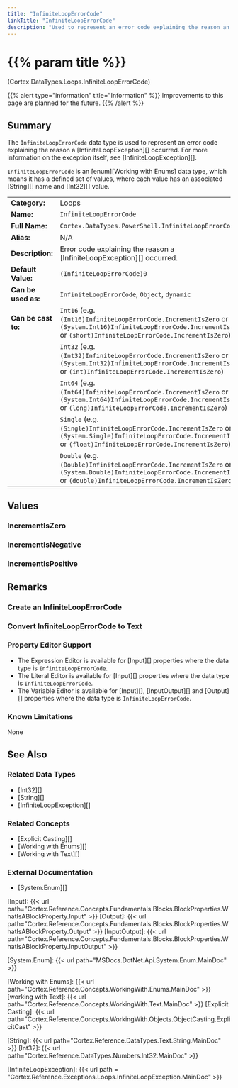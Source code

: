 ```yaml
---
title: "InfiniteLoopErrorCode"
linkTitle: "InfiniteLoopErrorCode"
description: "Used to represent an error code explaining the reason an `InfiniteLoopException` occurred."
---
```


# {{% param title %}}

<p class="namespace">(Cortex.DataTypes.Loops.InfiniteLoopErrorCode)</p>

{{% alert type="information" title="Information" %}} Improvements to this page are planned for the future. {{% /alert %}}

## Summary

The `InfiniteLoopErrorCode` data type is used to represent an error code explaining the reason a [InfiniteLoopException][] occurred. For more information on the exception itself, see [InfiniteLoopException][].

`InfiniteLoopErrorCode` is an [enum][Working with Enums] data type, which means it has a defined set of values, where each value has an associated [String][] name and [Int32][] value.

| | |
|-|-|
| **Category:**          | Loops                                                  |
| **Name:**              | `InfiniteLoopErrorCode`                                |
| **Full Name:**         | `Cortex.DataTypes.PowerShell.InfiniteLoopErrorCode`         |
| **Alias:**             | N/A                                                    |
| **Description:**       | Error code explaining the reason a [InfiniteLoopException][] occurred. |
| **Default Value:**     | `(InfiniteLoopErrorCode)0`                             |
| **Can be used as:**    | `InfiniteLoopErrorCode`, `Object`, `dynamic`           |
| **Can be cast to:**    | `Int16` (e.g. `(Int16)InfiniteLoopErrorCode.IncrementIsZero` or `(System.Int16)InfiniteLoopErrorCode.IncrementIsZero` or `(short)InfiniteLoopErrorCode.IncrementIsZero`)  |
|                        | `Int32` (e.g. `(Int32)InfiniteLoopErrorCode.IncrementIsZero` or `(System.Int32)InfiniteLoopErrorCode.IncrementIsZero` or `(int)InfiniteLoopErrorCode.IncrementIsZero`)  |
|                        | `Int64` (e.g. `(Int64)InfiniteLoopErrorCode.IncrementIsZero` or `(System.Int64)InfiniteLoopErrorCode.IncrementIsZero` or `(long)InfiniteLoopErrorCode.IncrementIsZero`)  |
|                        | `Single` (e.g. `(Single)InfiniteLoopErrorCode.IncrementIsZero` or `(System.Single)InfiniteLoopErrorCode.IncrementIsZero` or `(float)InfiniteLoopErrorCode.IncrementIsZero`)  |
|                        | `Double` (e.g. `(Double)InfiniteLoopErrorCode.IncrementIsZero` or `(System.Double)InfiniteLoopErrorCode.IncrementIsZero` or `(double)InfiniteLoopErrorCode.IncrementIsZero`)  |

## Values

### IncrementIsZero

### IncrementIsNegative

### IncrementIsPositive

## Remarks

### Create an InfiniteLoopErrorCode

### Convert InfiniteLoopErrorCode to Text

### Property Editor Support

- The Expression Editor is available for [Input][] properties where the data type is `InfiniteLoopErrorCode`.
- The Literal Editor is available for [Input][] properties where the data type is `InfiniteLoopErrorCode`.
- The Variable Editor is available for [Input][], [InputOutput][] and [Output][] properties where the data type is `InfiniteLoopErrorCode`.

### Known Limitations

None

## See Also

### Related Data Types

- [Int32][]
- [String][]
- [InfiniteLoopException][]

### Related Concepts

- [Explicit Casting][]
- [Working with Enums][]
- [Working with Text][]

### External Documentation

- [System.Enum][]

[Input]: {{< url path="Cortex.Reference.Concepts.Fundamentals.Blocks.BlockProperties.WhatIsABlockProperty.Input" >}}
[Output]: {{< url path="Cortex.Reference.Concepts.Fundamentals.Blocks.BlockProperties.WhatIsABlockProperty.Output" >}}
[InputOutput]: {{< url path="Cortex.Reference.Concepts.Fundamentals.Blocks.BlockProperties.WhatIsABlockProperty.InputOutput" >}}

[System.Enum]: {{< url path="MSDocs.DotNet.Api.System.Enum.MainDoc" >}}

[Working with Enums]: {{< url path="Cortex.Reference.Concepts.WorkingWith.Enums.MainDoc" >}}
[working with Text]: {{< url path="Cortex.Reference.Concepts.WorkingWith.Text.MainDoc" >}}
[Explicit Casting]: {{< url path="Cortex.Reference.Concepts.WorkingWith.Objects.ObjectCasting.ExplicitCast" >}}

[String]: {{< url path="Cortex.Reference.DataTypes.Text.String.MainDoc" >}}
[Int32]: {{< url path="Cortex.Reference.DataTypes.Numbers.Int32.MainDoc" >}}

[InfiniteLoopException]: {{< url path = "Cortex.Reference.Exceptions.Loops.InfiniteLoopException.MainDoc" >}}
